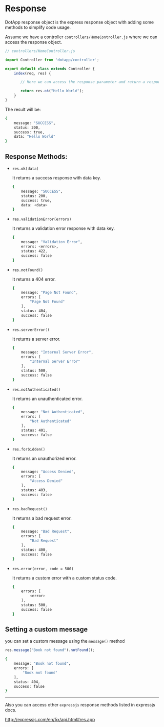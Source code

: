 # Response

DotApp response object is the express response object with adding some methods to simplify code usage.

Assume we have a controller `controllers/HomeController.js` where we can access the response object.

``` javascript
// controllers/HomeController.js

import Controller from 'dotapp/controller';

export default class extends Controller {
    index(req, res) {

       // Here we can access the response parameter and return a response

       return res.ok("Hello World");
    }
}
```
The result will be:
``` bash
{
    message: "SUCCESS",
    status: 200,
    success: true,
    data: "Hello World"
}
```

## Response Methods:

- `res.ok(data)`

    It returns a success response with data key.

    ``` bash
    {
        message: "SUCCESS",
        status: 200,
        success: true,
        data: <data>
    }
    ```

- `res.validationError(errors)`

    It returns a validation error response with data key.

    ``` bash
    {
        message: "Validation Error",
        errors: <errors>,
        status: 422,
        success: false
    }
    ```

- `res.notFound()`

    It returns a 404 error.

    ``` bash
    {
        message: "Page Not Found",
        errors: [
            "Page Not Found"
        ],
        status: 404,
        success: false
    }
    ```

- `res.serverError()`

    It returns a server error.

    ``` bash
    {
        message: "Internal Server Error",
        errors: [
            "Internal Server Error"
        ],
        status: 500,
        success: false
    }
    ```

- `res.notAuthenticated()`

    It returns an unauthenticated error.

    ``` bash
    {
        message: "Not Authenticated",
        errors: [
            "Not Authenticated"
        ],
        status: 401,
        success: false
    }
    ```

- `res.forbidden()`

    It returns an unauthorized error.

    ``` bash
    {
        message: "Access Denied",
        errors: [
            "Access Denied"
        ],
        status: 403,
        success: false
    }
    ```


- `res.badRequest()`

    It returns a bad request error.

    ``` bash
    {
        message: "Bad Request",
        errors: [
            "Bad Request"
        ],
        status: 400,
        success: false
    }
    ```

- `res.error(error, code = 500)`

    It returns a custom error with a custom status code.

    ``` bash
    {
        errors: [
            <error>
        ],
        status: 500,
        success: false
    }
    ```

## Setting a custom message

you can set a custom message using the `message()` method

``` javascript
res.message("Book not found").notFound();
```

``` bash
{
    message: "Book not found",
    errors: [
        "Book not found"
    ],
    status: 404,
    success: false
}
```

---

Also you can access other `expressjs` response methods listed in expressjs docs.

http://expressjs.com/en/5x/api.html#res.app

